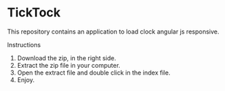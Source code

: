 # TickTock
This repository contains an application to load clock angular js responsive.

Instructions

1. Download the zip, in the right side.
2. Extract the zip file in your computer.
3. Open the extract file and double click in the index file.
4. Enjoy.
